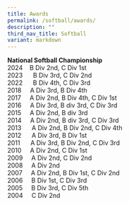 ```yaml
---
title: Awards
permalink: /softball/awards/
description: ""
third_nav_title: Softball
variant: markdown
---
```

**National Softball Championship**<br>
2024&nbsp;&nbsp;&nbsp; B Div 2nd, C Div 1st<br>
2023&nbsp;&nbsp;&nbsp;&nbsp;&nbsp; B Div 3rd, C Div 2nd<br>
2022&nbsp;&nbsp;&nbsp;&nbsp;&nbsp; B Div 4th, C Div 3rd <br>
2018&nbsp; &nbsp; &nbsp;A Div 3rd, B Div 4th <br>
2017&nbsp; &nbsp; &nbsp;A Div 2nd, B Div 4th, C Div 1st <br>
2016&nbsp;&nbsp;&nbsp;&nbsp; A Div 3rd, B div 3rd, C Div 3rd <br>
2015&nbsp;&nbsp;&nbsp;&nbsp; A Div 2nd, B div 3rd <br>
2014 &nbsp; &nbsp; A Div 2nd, B div 3rd, C Div 3rd <br>
2013 &nbsp; &nbsp; &nbsp;A Div 2nd, B Div 2nd, C Div 4th <br>
2012 &nbsp; &nbsp; &nbsp;A Div 3rd, B Div 1st <br>
2011 &nbsp; &nbsp; &nbsp;A Div 3rd, B Div 2nd, C Div 3rd <br>
2010 &nbsp; &nbsp; A Div 2nd, C Div 1st <br>
2009&nbsp;&nbsp;&nbsp;&nbsp; A Div 2nd, C Div 2nd <br>
2008&nbsp;&nbsp;&nbsp;&nbsp; A Div 2nd <br>
2007&nbsp;&nbsp;&nbsp;&nbsp; A Div 2nd, B Div 1st, C Div 2nd <br>
2006&nbsp;&nbsp;&nbsp;&nbsp; B Div 1st, C Div 3rd <br>
2005&nbsp;&nbsp;&nbsp;&nbsp; B Div 3rd, C Div 5th <br>
2004&nbsp;&nbsp;&nbsp;&nbsp; C Div 2nd